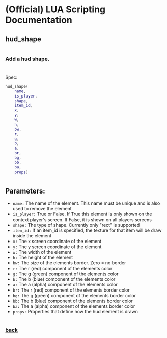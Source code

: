 
# (Official) LUA Scripting Documentation

## hud_shape
#
### Add a hud shape.
#
Spec:
```lua
hud_shape(
	name,
	is_player,
	shape,
	item_id,
	x,
	y,
	w,
	h,
	bw,
	r,
	g,
	b,
	a,
	br,
	bg,
	bb,
	ba,
	props)
```
#
## Parameters:
- `name:` The name of the element. This name must be unique and is also used to remove the element
- `is_player:` True or False. If True this element is only shown on the context player's screen. If False, it is shown on all players screens
- `shape:` The type of shape. Currently only "rect" is supported
- `item_id:` If an item_id is specified, the texture for that item will be draw inside the element
- `x:` The x screen coordinate of the element
- `y:` The y screen coordinate of the element
- `w:` The width of the element
- `h:` The height of the element
- `bw:` The size of the elements border. Zero = no border
- `r:` The r (red) component of the elements color
- `g:` The g (green) component of the elements color
- `b:` The b (blue) component of the elements color
- `a:` The a (alpha) component of the elements color
- `br:` The r (red) component of the elements border color
- `bg:` The g (green) component of the elements border color
- `bb:` The b (blue) component of the elements border color
- `ba:` The a (alpha) component of the elements border color
- `props:` Properties that define how the hud element is drawn
#  

### [back](../hud)
